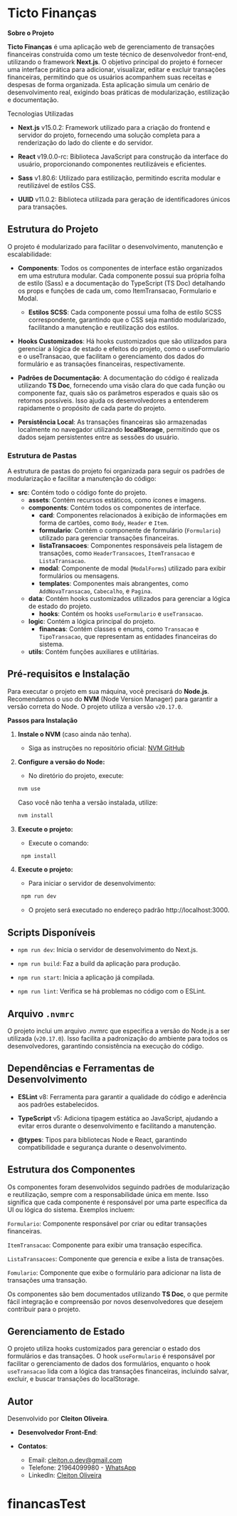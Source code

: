 # Ticto Finanças

**Sobre o Projeto**

**Ticto Finanças** é uma aplicação web de gerenciamento de transações financeiras construída como um teste técnico de desenvolvedor front-end, utilizando o framework **Next.js**. O objetivo principal do projeto é fornecer uma interface prática para adicionar, visualizar, editar e excluir transações financeiras, permitindo que os usuários acompanhem suas receitas e despesas de forma organizada. Esta aplicação simula um cenário de desenvolvimento real, exigindo boas práticas de modularização, estilização e documentação.

Tecnologias Utilizadas

* **Next.js** v15.0.2: Framework utilizado para a criação do frontend e servidor do projeto, fornecendo uma solução completa para a renderização do lado do cliente e do servidor.

* **React** v19.0.0-rc: Biblioteca JavaScript para construção da interface do usuário, proporcionando componentes reutilizáveis e eficientes.

* **Sass** v1.80.6: Utilizado para estilização, permitindo escrita modular e reutilizável de estilos CSS.

* **UUID** v11.0.2: Biblioteca utilizada para geração de identificadores únicos para transações.

## Estrutura do Projeto

O projeto é modularizado para facilitar o desenvolvimento, manutenção e escalabilidade:

* **Components**: Todos os componentes de interface estão organizados em uma estrutura modular. Cada componente possui sua própria folha de estilo (Sass) e a documentação do TypeScript (TS Doc) detalhando os props e funções de cada um, como ItemTransacao, Formulario e Modal.
  * **Estilos SCSS**: Cada componente possui uma folha de estilo SCSS correspondente, garantindo que o CSS seja mantido modularizado, facilitando a manutenção e reutilização dos estilos. 

* **Hooks Customizados**: Há hooks customizados que são utilizados para gerenciar a lógica de estado e efeitos do projeto, como o useFormulario e o useTransacao, que facilitam o gerenciamento dos dados do formulário e as transações financeiras, respectivamente.

* **Padrões de Documentação**: A documentação do código é realizada utilizando **TS Doc**, fornecendo uma visão clara do que cada função ou componente faz, quais são os parâmetros esperados e quais são os retornos possíveis. Isso ajuda os desenvolvedores a entenderem rapidamente o propósito de cada parte do projeto.

* **Persistência Local**: As transações financeiras são armazenadas localmente no navegador utilizando **localStorage**, permitindo que os dados sejam persistentes entre as sessões do usuário.

### Estrutura de Pastas

A estrutura de pastas do projeto foi organizada para seguir os padrões de modularização e facilitar a manutenção do código:

* **src**: Contém todo o código fonte do projeto.
  * **assets**: Contém recursos estáticos, como ícones e imagens.
  * **components**: Contém todos os componentes de interface.
    * **card**: Componentes relacionados à exibição de informações em forma de cartões, como `Body`, `Header` e `Item`.
    * **formulario**: Contém o componente de formulário (`Formulario`) utilizado para gerenciar transações financeiras.
    * **listaTransacoes**: Componentes responsáveis pela listagem de transações, como `HeaderTransacoes`, `ItemTransacao` e `ListaTransacao`.
    * **modal**: Componente de modal (`ModalForms`) utilizado para exibir formulários ou mensagens.
    * **templates**: Componentes mais abrangentes, como `AddNovaTransacao`, `Cabecalho`, e `Pagina`.
  * **data**: Contém hooks customizados utilizados para gerenciar a lógica de estado do projeto.
    * **hooks**: Contém os hooks `useFormulario` e `useTransacao`.
  * **logic**: Contém a lógica principal do projeto.
    * **financas**: Contém classes e enums, como `Transacao` e `TipoTransacao`, que representam as entidades financeiras do sistema.
  * **utils**: Contém funções auxiliares e utilitárias.


## Pré-requisitos e Instalação

Para executar o projeto em sua máquina, você precisará do **Node.js**. Recomendamos o uso do **NVM** (Node Version Manager) para garantir a versão correta do Node. O projeto utiliza a versão `v20.17.0`.

**Passos para Instalação**

1. **Instale o NVM** (caso ainda não tenha).
    
   * Siga as instruções no repositório oficial: [NVM GitHub](https://github.com/nvm-sh/nvm)

2. **Configure a versão do Node:**
   * No diretório do projeto, execute:
    ```bash 
    nvm use
    ```
    Caso você não tenha a versão instalada, utilize:
    ```bash 
    nvm install
    ```
3. **Execute o projeto:** 
   * Execute o comando:
   ```bash 
    npm install
   ```
4. **Execute o projeto:** 
    * Para iniciar o servidor de desenvolvimento:
   ```bash 
    npm run dev
   ```
   * O projeto será executado no endereço padrão http://localhost:3000.


## Scripts Disponíveis

* `npm run dev`: Inicia o servidor de desenvolvimento do Next.js.

* `npm run build`: Faz a build da aplicação para produção.

* `npm run start`: Inicia a aplicação já compilada.

* `npm run lint`: Verifica se há problemas no código com o ESLint.

## Arquivo `.nvmrc`
O projeto inclui um arquivo .nvmrc que especifica a versão do Node.js a ser utilizada (`v20.17.0`). Isso facilita a padronização do ambiente para todos os desenvolvedores, garantindo consistência na execução do código.

## Dependências e Ferramentas de Desenvolvimento

* **ESLint** v8: Ferramenta para garantir a qualidade do código e aderência aos padrões estabelecidos.

* **TypeScript** v5: Adiciona tipagem estática ao JavaScript, ajudando a evitar erros durante o desenvolvimento e facilitando a manutenção.

* **@types**: Tipos para bibliotecas Node e React, garantindo compatibilidade e segurança durante o desenvolvimento.

## Estrutura dos Componentes

Os componentes foram desenvolvidos seguindo padrões de modularização e reutilização, sempre com a responsabilidade única em mente. Isso significa que cada componente é responsável por uma parte específica da UI ou lógica do sistema. Exemplos incluem:

`Formulario`: Componente responsável por criar ou editar transações financeiras.

`ItemTransacao`: Componente para exibir uma transação específica.

`ListaTransacoes`: Componente que gerencia e exibe a lista de transações.

`Fomulario`: Componente que exibe o formulário para adicionar na lista de transações uma transação.

Os componentes são bem documentados utilizando **TS Doc**, o que permite fácil integração e compreensão por novos desenvolvedores que desejem contribuir para o projeto.

## Gerenciamento de Estado

O projeto utiliza hooks customizados para gerenciar o estado dos formulários e das transações. O hook `useFormulario` é responsável por facilitar o gerenciamento de dados dos formulários, enquanto o hook `useTransacao` lida com a lógica das transações financeiras, incluindo salvar, excluir, e buscar transações do localStorage.

## Autor

Desenvolvido por **Cleiton Oliveira**.
* **Desenvolvedor Front-End**: 

* **Contatos**:
  * Email: cleiton.o.dev@gmail.com
  * Telefone: 21964099980 -  [WhatsApp](https://api.whatsapp.com/send?phone=5521964099980&text=Ol%C3%A1%20Cleiton%2C%20gostaria%20de%20falar%20sobre%20Desenvolvimento%20web.%20)
  * LinkedIn: [Cleiton Oliveira](https://www.linkedin.com/in/cleiton-oliveira-8637b983/)
# financasTest
